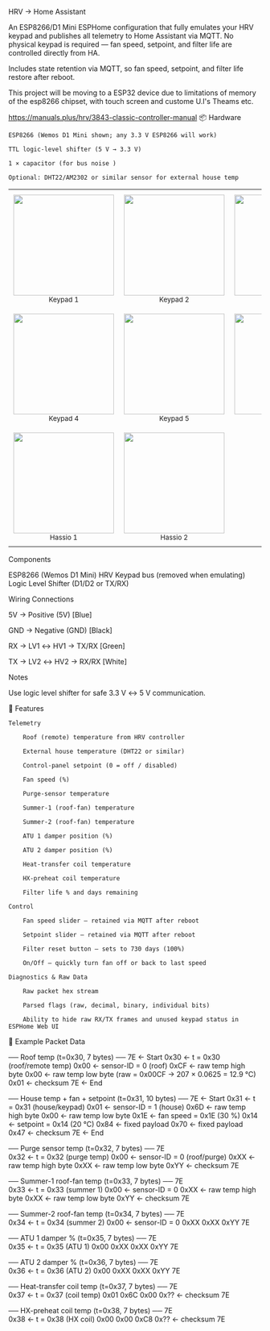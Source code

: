 HRV → Home Assistant

An ESP8266/D1 Mini ESPHome configuration that fully emulates your HRV keypad and publishes all telemetry to Home Assistant via MQTT.
No physical keypad is required — fan speed, setpoint, and filter life are controlled directly from HA.

Includes state retention via MQTT, so fan speed, setpoint, and filter life restore after reboot.

This project will be moving to a ESP32 device due to limitations of memory of the esp8266 chipset, with touch screen and custome U.I's Theams etc. 


https://manuals.plus/hrv/3843-classic-controller-manual
📦 Hardware

    ESP8266 (Wemos D1 Mini shown; any 3.3 V ESP8266 will work)

    TTL logic-level shifter (5 V → 3.3 V)

    1 × capacitor (for bus noise )

    Optional: DHT22/AM2302 or similar sensor for external house temp
<!-- New Keypad Build ESP32 - Image Gallery -->
<table align="center" style="border-collapse: collapse;">
  <tr>
    <td align="center" style="padding: 10px;">
      <img src="https://raw.githubusercontent.com/FigJam23/HRV-TouchLCD-CristalAir-Invision-Serial-to-HA/main/New%20Keypad%20Build%20ESP32/Keypad Home Screens/6e0b0809-e17d-45b1-8727-2efd2609b403.png" width="200"/><br/>
      <sub>Keypad 1</sub>
    </td>
    <td align="center" style="padding: 10px;">
      <img src="https://raw.githubusercontent.com/FigJam23/HRV-TouchLCD-CristalAir-Invision-Serial-to-HA/main/New%20Keypad%20Build%20ESP32/Keypad Home Screens/file_0000000086a461f8abbdfd0f251aac8b(1).png" width="200"/><br/>
      <sub>Keypad 2</sub>
    </td>
    <td align="center" style="padding: 10px;">
      <img src="https://raw.githubusercontent.com/FigJam23/HRV-TouchLCD-CristalAir-Invision-Serial-to-HA/main/New%20Keypad%20Build%20ESP32/Keypad Home Screens/file_00000000bd6c622f9eaf868b7891e35b.png" width="200"/><br/>
      <sub>Keypad 3</sub>
    </td>
  </tr>
  <tr>
    <td align="center" style="padding: 10px;">
      <img src="https://raw.githubusercontent.com/FigJam23/HRV-TouchLCD-CristalAir-Invision-Serial-to-HA/main/New%20Keypad%20Build%20ESP32/Keypad Home Screens/file_0000000060ec61fd84d62c2a60668eef.png" width="200"/><br/>
      <sub>Keypad 4</sub>
    </td>
    <td align="center" style="padding: 10px;">
      <img src="https://raw.githubusercontent.com/FigJam23/HRV-TouchLCD-CristalAir-Invision-Serial-to-HA/main/New%20Keypad%20Build%20ESP32/Keypad Home Screens/f7614291-c459-4cea-b07e-f4bfe5d946c0(4).png" width="200"/><br/>
      <sub>Keypad 5</sub>
    </td>
    <td align="center" style="padding: 10px;">
      <img src="https://raw.githubusercontent.com/FigJam23/HRV-TouchLCD-CristalAir-Invision-Serial-to-HA/main/New%20Keypad%20Build%20ESP32/Keypad Home Screens/file_00000000ba5061f8b88bcc3f6a8952d6.png" width="200"/><br/>
      <sub>Keypad 6</sub>
    </td>
  </tr>
  <tr>
    <td align="center" style="padding: 10px;">
      <img src="https://github.com/user-attachments/assets/2139913b-beab-4f28-94c3-9a203223ec30" width="200"/><br/>
      <sub>Hassio 1</sub>
    </td>
    <td align="center" style="padding: 10px;">
      <img src="https://github.com/user-attachments/assets/98608253-7fee-40a3-9767-c512c4dd577b" width="200"/><br/>
      <sub>Hassio 2</sub>
    </td>
  </tr>
</table>


Components

ESP8266 (Wemos D1 Mini)
HRV Keypad bus (removed when emulating)
Logic Level Shifter (D1/D2 or TX/RX)

Wiring Connections

5V  → Positive (5V) [Blue]

GND → Negative (GND) [Black]

RX  → LV1 ↔ HV1 → TX/RX [Green]

TX  → LV2 ↔ HV2 → RX/RX [White]

Notes

Use logic level shifter for safe 3.3 V ↔ 5 V communication.

🚀 Features

    Telemetry

        Roof (remote) temperature from HRV controller

        External house temperature (DHT22 or similar)

        Control-panel setpoint (0 = off / disabled)

        Fan speed (%)

        Purge-sensor temperature

        Summer-1 (roof-fan) temperature

        Summer-2 (roof-fan) temperature

        ATU 1 damper position (%)

        ATU 2 damper position (%)

        Heat-transfer coil temperature

        HX-preheat coil temperature

        Filter life % and days remaining

    Control

        Fan speed slider — retained via MQTT after reboot

        Setpoint slider — retained via MQTT after reboot

        Filter reset button — sets to 730 days (100%)

        On/Off — quickly turn fan off or back to last speed

    Diagnostics & Raw Data

        Raw packet hex stream

        Parsed flags (raw, decimal, binary, individual bits)

        Ability to hide raw RX/TX frames and unused keypad status in ESPHome Web UI

📡 Example Packet Data

── Roof temp (t=0x30, 7 bytes) ──
7E      ← Start
0x30    ← t = 0x30 (roof/remote temp)
0x00    ← sensor-ID = 0 (roof)
0xCF    ← raw temp high byte
0x00    ← raw temp low  byte   (raw = 0x00CF → 207 × 0.0625 = 12.9 °C)
0x01    ← checksum
7E      ← End

── House temp + fan + setpoint (t=0x31, 10 bytes) ──
7E      ← Start
0x31    ← t = 0x31 (house/keypad)
0x01    ← sensor-ID = 1 (house)
0x6D    ← raw temp high byte
0x00    ← raw temp low  byte
0x1E    ← fan speed = 0x1E (30 %)
0x14    ← setpoint = 0x14 (20 °C)
0x84    ← fixed payload
0x70    ← fixed payload
0x47    ← checksum
7E      ← End

── Purge sensor temp (t=0x32, 7 bytes) ──
7E    
0x32    ← t = 0x32 (purge temp)
0x00    ← sensor-ID = 0 (roof/purge)
0xXX    ← raw temp high byte
0xXX    ← raw temp low  byte
0xYY    ← checksum
7E      

── Summer-1 roof-fan temp (t=0x33, 7 bytes) ──
7E    
0x33    ← t = 0x33 (summer 1)
0x00    ← sensor-ID = 0
0xXX    ← raw temp high byte
0xXX    ← raw temp low  byte
0xYY    ← checksum
7E      

── Summer-2 roof-fan temp (t=0x34, 7 bytes) ──
7E    
0x34    ← t = 0x34 (summer 2)
0x00    ← sensor-ID = 0
0xXX
0xXX
0xYY
7E      

── ATU 1 damper % (t=0x35, 7 bytes) ──
7E    
0x35    ← t = 0x35 (ATU 1)
0x00
0xXX
0xXX
0xYY
7E      

── ATU 2 damper % (t=0x36, 7 bytes) ──
7E    
0x36    ← t = 0x36 (ATU 2)
0x00
0xXX
0xXX
0xYY
7E      

── Heat-transfer coil temp (t=0x37, 7 bytes) ──
7E    
0x37    ← t = 0x37 (coil temp)
0x01
0x6C
0x00
0x??    ← checksum
7E      

── HX-preheat coil temp (t=0x38, 7 bytes) ──
7E    
0x38    ← t = 0x38 (HX coil)
0x00
0x00
0xC8
0x??    ← checksum
7E
